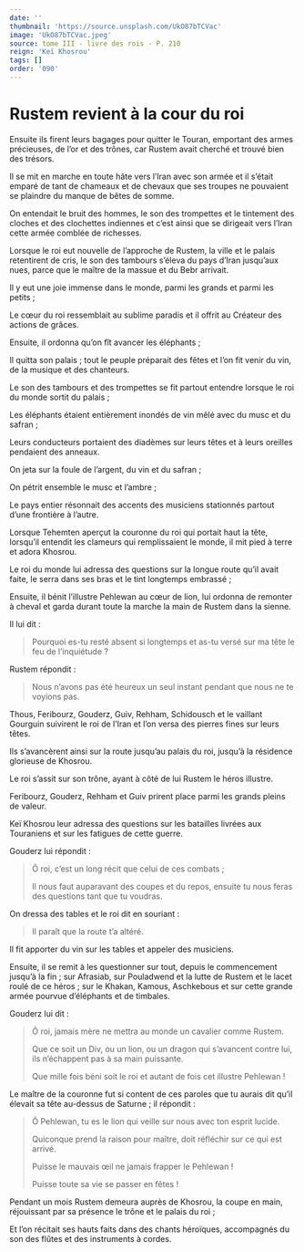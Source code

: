 ```yaml
---
date: ''
thumbnail: 'https://source.unsplash.com/UkO87bTCVac'
image: 'UkO87bTCVac.jpeg'
source: tome III - livre des rois - P. 210
reign: 'Keï Khosrou'
tags: []
order: '090'
---
```


# Rustem revient à la cour du roi

Ensuite ils firent leurs bagages pour quitter le Touran, emportant des armes précieuses, de l’or et des trônes, car Rustem avait cherché et trouvé bien des trésors.

Il se mit en marche en toute hâte vers l’Iran avec son armée et il s’était emparé de tant de chameaux et de chevaux que ses troupes ne pouvaient se plaindre du manque de bêtes de somme.

On entendait le bruit des hommes, le son des trompettes et le tintement des cloches et des clochettes indiennes et c’est ainsi que se dirigeait vers l’Iran cette armée comblée de richesses.

Lorsque le roi eut nouvelle de l’approche de Rustem, la ville et le palais retentirent de cris, le son des tambours s’éleva du pays d’Iran jusqu’aux nues, parce que le maître de la massue et du Bebr arrivait.

Il y eut une joie immense dans le monde, parmi les grands et parmi les petits ;

Le cœur du roi ressemblait au sublime paradis et il offrit au Créateur des actions de grâces.

Ensuite, il ordonna qu’on fît avancer les éléphants ;

Il quitta son palais ; tout le peuple préparait des fêtes et l’on fit venir du vin, de la musique et des chanteurs.

Le son des tambours et des trompettes se fit partout entendre lorsque le roi du monde sortit du palais ;

Les éléphants étaient entièrement inondés de vin mêlé avec du musc et du safran ;

Leurs conducteurs portaient des diadèmes sur leurs têtes et à leurs oreilles pendaient des anneaux.

On jeta sur la foule de l’argent, du vin et du safran ;

On pétrit ensemble le musc et l’ambre ;

Le pays entier résonnait des accents des musiciens stationnés partout d’une frontière à l’autre.

Lorsque Tehemten aperçut la couronne du roi qui portait haut la tête, lorsqu’il entendit les clameurs qui remplissaient le monde, il mit pied à terre et adora Khosrou.

Le roi du monde lui adressa des questions sur la longue route qu’il avait faite, le serra dans ses bras et le tint longtemps embrassé ;

Ensuite, il bénit l’illustre Pehlewan au cœur de lion, lui ordonna de remonter à cheval et garda durant toute la marche la main de Rustem dans la sienne.

Il lui dit :

> Pourquoi es-tu resté absent si longtemps et as-tu versé sur ma tête le feu de l’inquiétude ?

Rustem répondit :

> Nous n’avons pas été heureux un seul instant pendant que nous ne te voyions pas.

Thous, Feribourz, Gouderz, Guiv, Rehham, Schidousch et le vaillant Gourguin suivirent le roi de l’Iran et l’on versa des pierres fines sur leurs têtes.

Ils s’avancèrent ainsi sur la route jusqu’au palais du roi, jusqu’à la résidence glorieuse de Khosrou.

Le roi s’assit sur son trône, ayant à côté de lui Rustem le héros illustre.

Feribourz, Gouderz, Rehham et Guiv prirent place parmi les grands pleins de valeur.

Keï Khosrou leur adressa des questions sur les batailles livrées aux Touraniens et sur les fatigues de cette guerre.

Gouderz lui répondit :

> Ô roi, c’est un long récit que celui de ces combats ;
>
> Il nous faut auparavant des coupes et du repos, ensuite tu nous feras des questions tant que tu voudras.

On dressa des tables et le roi dit en souriant :

> Il paraît que la route t’a altéré.

Il fit apporter du vin sur les tables et appeler des musiciens.

Ensuite, il se remit à les questionner sur tout, depuis le commencement jusqu’à la fin ; sur Afrasiab, sur Pouladwend et la lutte de Rustem et le lacet roulé de ce héros ; sur le Khakan, Kamous, Aschkebous et sur cette grande armée pourvue d’éléphants et de timbales.

Gouderz lui dit :

> Ô roi, jamais mère ne mettra au monde un cavalier comme Rustem.
>
> Que ce soit un Div, ou un lion, ou un dragon qui s’avancent contre lui, ils n’échappent pas à sa main puissante.
>
> Que mille fois béni soit le roi et autant de fois cet illustre Pehlewan !

Le maître de la couronne fut si content de ces paroles que tu aurais dit qu’il élevait sa tête au-dessus de Saturne ; il répondit :

> Ô Pehlewan, tu es le lion qui veille sur nous avec ton esprit lucide.
>
> Quiconque prend la raison pour maître, doit réfléchir sur ce qui est arrivé.
>
> Puisse le mauvais œil ne jamais frapper le Pehlewan !
>
> Puisse toute sa vie se passer en fêtes !

Pendant un mois Rustem demeura auprès de Khosrou, la coupe en main, réjouissant par sa présence le trône et le palais du roi ;

Et l’on récitait ses hauts faits dans des chants héroïques, accompagnés du son des flûtes et des instruments à cordes.
